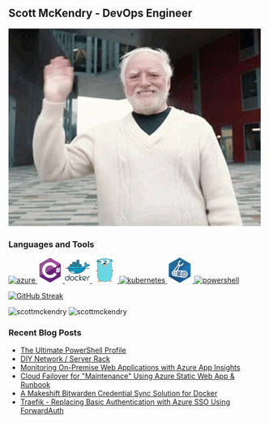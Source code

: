 ## Scott McKendry - DevOps Engineer

![img](wave.gif)

### Languages and Tools
<p> 
    <a href="https://azure.microsoft.com/en-in/" target="_blank" rel="noreferrer"> 
        <img src="https://avatars.githubusercontent.com/u/6844498?s=200&v=4" alt="azure" width="50" height="50"/> 
    </a> 
    <a href="https://www.w3schools.com/cs/" target="_blank" rel="noreferrer"> 
        <img src="https://raw.githubusercontent.com/devicons/devicon/master/icons/csharp/csharp-original.svg" alt="csharp" width="50" height="50"/> 
    </a> 
    <a href="https://www.docker.com/" target="_blank" rel="noreferrer"> 
        <img src="https://raw.githubusercontent.com/devicons/devicon/master/icons/docker/docker-original-wordmark.svg" alt="docker" width="50" height="50"/> 
    </a> 
    <a href="https://golang.org" target="_blank" rel="noreferrer">
        <img src="https://raw.githubusercontent.com/devicons/devicon/master/icons/go/go-original.svg" alt="go" width="50" height="50"/> 
    </a> 
    <a href="https://kubernetes.io" target="_blank" rel="noreferrer"> 
        <img src="https://www.vectorlogo.zone/logos/kubernetes/kubernetes-icon.svg" alt="kubernetes" width="50" height="50"/> 
    </a> 
    <a href="https://aka.ms/bicep" target="_blank" rel="noreferrer"> 
        <img src="https://raw.githubusercontent.com/Azure/bicep/main/src/icons/bicep-logo-256.png" alt="bicep" width="50" height="50"/> 
    </a>
    <a href="https://github.com/PowerShell/PowerShell" target="_blank" rel="noreferrer">
        <img src="https://avatars.githubusercontent.com/u/11524380" alt="powershell" width="50" height="50"/> 
    </a> 
</p>

[![GitHub Streak](https://github-readme-streak-stats.herokuapp.com?user=scottmckendry&theme=transparent&hide_border=true)](https://git.io/streak-stats)

<p> <img src="https://komarev.com/ghpvc/?username=scottmckendry&label=Profile%20views&color=0e75b6&style=flat" alt="scottmckendry" /> <img src="https://github.com/scottmckendry/scottmckendry/actions/workflows/blogs.yml/badge.svg" alt="scottmckendry" /> </p>

<h3>Recent Blog Posts</h2>

<!-- BLOG-POST-LIST:START -->
- [The Ultimate PowerShell Profile](https://scottmckendry.tech/the-ultimate-powershell-profile/)
- [DIY Network / Server Rack](https://scottmckendry.tech/diy-network-rack/)
- [Monitoring On-Premise Web Applications with Azure App Insights](https://scottmckendry.tech/web-monitoring/)
- [Cloud Failover for &quot;Maintenance&quot; Using Azure Static Web App &amp; Runbook](https://scottmckendry.tech/maintenance-web-app-azure/)
- [A Makeshift Bitwarden Credential Sync Solution for Docker](https://scottmckendry.tech/docker-secret-management/)
- [Traefik - Replacing Basic Authentication with Azure SSO Using ForwardAuth](https://scottmckendry.tech/traefik-replacing-basic-authentication-with-sso/)
<!-- BLOG-POST-LIST:END -->
